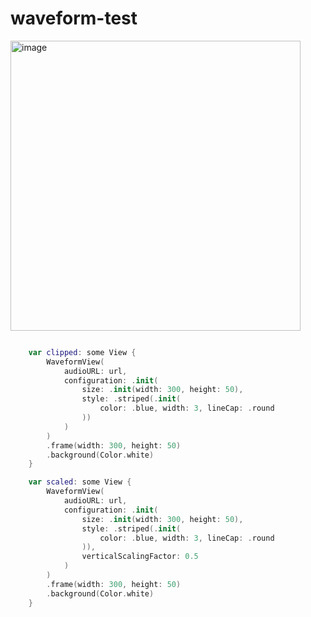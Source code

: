 # waveform-test

<img width="464" alt="image" src="https://user-images.githubusercontent.com/12631527/201533067-54d14b35-fdfc-4914-8808-e950b77fb1f7.png">

```swift

	var clipped: some View {
		WaveformView(
			audioURL: url,
			configuration: .init(
				size: .init(width: 300, height: 50),
				style: .striped(.init(
					color: .blue, width: 3, lineCap: .round
				))
			)
		)
		.frame(width: 300, height: 50)
		.background(Color.white)
	}

	var scaled: some View {
		WaveformView(
			audioURL: url,
			configuration: .init(
				size: .init(width: 300, height: 50),
				style: .striped(.init(
					color: .blue, width: 3, lineCap: .round
				)),
				verticalScalingFactor: 0.5
			)
		)
		.frame(width: 300, height: 50)
		.background(Color.white)
	}
  
```
